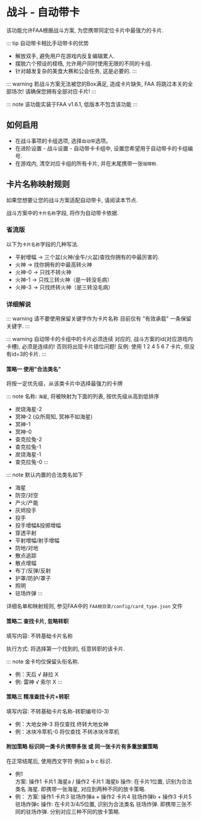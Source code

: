 # 战斗 - 自动带卡

该功能允许FAA根据战斗方案, 为您携带同定位卡片中最强力的卡片.

::: tip 自动带卡相比手动带卡的优势
* 解放双手, 避免用户在游戏内反复编辑累人.
* 摆脱六个预设的桎梏, 允许用户同时使用无限的不同的卡组. 
* 针对越发复杂的美食大赛和公会任务, 这是必要的.
:::

::: warning 若战斗方案无法被您的Box满足, 造成卡片缺失, FAA 将跳过本关的全部场次! 请确保您拥有全部对应卡片!
:::

::: note 该功能实装于FAA v1.6.1, 低版本不包含该功能
:::

## 如何启用

* 在战斗事项的卡组选项, 选择`自动带`选项。
* 在进阶设置 - 战斗设置 - 自动带卡卡组中, 设置您希望用于自动带卡的卡组编号.
* 在游戏内, 清空对应卡组的所有卡片, 并在末尾携带一张`咖啡粉`.

## 卡片名称映射规则

如果您想要让您的战斗方案适配自动带卡, 请阅读本节点.

战斗方案中的`卡片名称`字段, 将作为自动带卡依据.  

### 省流版

以下为`卡片名称`字段的几种写法.
* 平射增幅 -> 三个盆(火神/金牛/火盆)查找你拥有的中最厉害的.
* 火神 -> 找你拥有的中最高转火神
* 火神-0 -> 只找不转火神
* 火神-1 -> 只找三转火神（是一转没毛病）
* 火神-3 -> 只找终转火神（是三转没毛病）

### 详细解说

::: warning 请不要使用保留关键字作为卡片名称
目前仅有 "有效承载" 一条保留关键字.
:::

::: warning 自动带卡的卡组中的卡片必须连续
对应的, 战斗方案的id(对应游戏内卡槽), 必须是连续的! 
否则将出现卡片错位问题!
反例: 使用 1 2 4 5 6 7 卡片, 但没有id=3的卡片.
:::


#### 策略一 使用"合法类名" 

将按一定优先级，从该类卡片中选择最强力的卡牌

::: note 名称: `海星`, 将被映射为下面的列表, 按优先级从高到低排序
* 炭烧海星-2 
* 冥神-2 (众所周知, 冥神不如海星)
* 冥神-1 
* 冥神-0 
* 查克拉兔-2 
* 查克拉兔-1 
* 炭烧海星-1 
* 查克拉兔-0
:::

::: note 默认内置的合法类名如下
* 海星
* 防空/对空    
* 产火/产能    
* 灰烬投手    
* 投手    
* 投手增幅&投掷增幅    
* 穿透平射    
* 平射增幅/射手增幅    
* 防地/对地    
* 散点追踪    
* 散点增幅    
* 布丁/反弹/反射    
* 护罩/防护/罩子    
* 照明    
* 驻场炸弹
:::

详细名单和映射规则, 参见FAA中的 `FAA根目录/config/card_type.json` 文件


#### 策略二 查找卡片, 忽略转职

填写内容: 不转基础卡片名称

执行方式: 将选择第一个找到的, 任意转职的该卡片.

::: note 金卡均仅保留头衔名称.  
* 例：天后 √ 赫拉 X   
* 例: 雷神 √ 索尔 X
:::

#### 策略三 精准查找卡片+转职

填写内容: 不转基础卡片名称-转职编号(0-3)

* 例：大地女神-3 将仅查找 终转大地女神
* 例：冰块冷萃机-0 将仅查找 不转冰块冷萃机

#### 附加策略 标识同一类卡片携带多张 或 同一张卡片有多重放置策略

在正常结尾后, 使用西文字符 例如 a b c 标识.

* 例1  
    方案: 操作1 卡片1 海星a / 操作2 卡片1 海星b
    操作: 在卡片1位置, 识别为合法类名 海星. 即携带一张海星, 对应到两种不同的放卡策略.
* 例：
    方案: 操作1 卡片3 驻场炸弹a + 操作2 卡片4 驻场炸弹b + 操作3 卡片5 驻场炸弹c
    操作: 在卡片3/4/5位置, 识别为合法类名 驻场炸弹. 即携带三张不同的驻场炸弹. 分别对应三种不同的放卡策略.